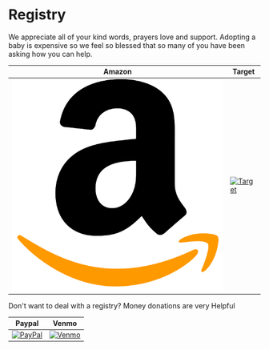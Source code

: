 # Registry

We appreciate all of your kind words, prayers love and support. Adopting a baby is expensive so we feel so blessed that so many of you have been asking how you can help.

|  Amazon | Target  |
| ------------ | ------------ |
| [![Amazon](/images/amazon.png)](https://www.amazon.com/baby-reg/3OHLQZ9HRWIE7)  | [![Target](https://corporate.target.com/_media/TargetCorp/Press/B-roll%20and%20Press%20Materials/Logos/Target_Bullseye-Logo_Red.jpg?preset=640w)](https://www.target.com/gift-registry/gift-giver?registryId=33a0ae00-be67-11ec-94cb-bba1f2cdf975&type=BABY) |




Don't want to deal with a registry? Money donations are very Helpful

|  Paypal | Venmo  |
| ------------ | ------------ |
| [![PayPal](https://coolcourd.github.io/paypal.png "Paypal")](https://paypal.me/courd "Venmo")  | [![Venmo](https://coolcourd.github.io/venmo.png "Venmo")](https://venmo.com/code?user_id=1461853205037056079&created=1646871623 "Venmo")  |



